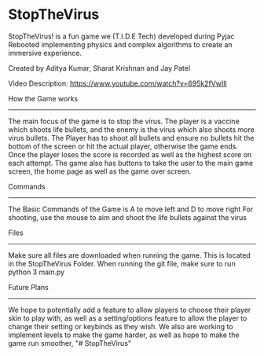# StopTheVirus
StopTheVirus! is a fun game we (T.I.D.E Tech) developed during Pyjac Rebooted implementing physics and complex algorithms to create an immersive experience.  

Created by Aditya Kumar, Sharat Krishnan and Jay Patel

Video Description:
https://www.youtube.com/watch?v=695k2fVwIlI

How the Game works
____________________

The main focus of the game is to stop the virus. The player is a vaccine which shoots life bullets, and the enemy is the virus which also shoots more virus bullets. The Player has to shoot all bullets and ensure no bullets hit the bottom of the screen or hit the actual player, otherwise the game ends. Once the player loses the score is recorded as well as the highest score on each attempt. The game also has buttons to take the user to the main game screen, the home page as well as the game over screen.



Commands
___________________________
The Basic Commands of the Game is A to move left and D to move right
For shooting, use the mouse to aim and shoot the life bullets against the virus



Files
___________________________
Make sure all files are downloaded when running the game. This is located in the StopTheVirus Folder. When running the git file, make sure to run python 3 main.py



Future Plans
_________________________
We hope to potentially add a feature to allow players to choose their player skin to play with, as well as a setting/options feature to allow the player to change their setting or keybinds as they wish. We also are working to implement levels to make the game harder, as well as hope to make the game run smoother,
"# StopTheVirus" 
